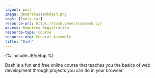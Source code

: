 ```yaml
---
layout: post
image: generalassembdash.png
tags: [tools-cat]
resource-url: https://dash.generalassemb.ly/
access: Requires Registration
resource-type: Course
resource-org: General Assembly
title: "Dash"
---
```

{% include JB/setup %}

Dash is a fun and free online course that teaches you the basics of web development through projects you can do in your browser.
